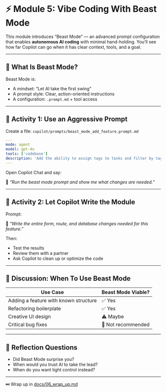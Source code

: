 # ⚡ Module 5: Vibe Coding With Beast Mode

This module introduces “Beast Mode” — an advanced prompt configuration that enables **autonomous AI coding** with minimal hand-holding. You’ll see how far Copilot can go when it has clear context, tools, and a goal.

---

## 🦁 What Is Beast Mode?

Beast Mode is:
- A mindset: “Let AI take the first swing”
- A prompt style: Clear, action-oriented instructions
- A configuration: `.prompt.md` + tool access

---

## 🧪 Activity 1: Use an Aggressive Prompt

Create a file: `copilot/prompts/beast_mode_add_feature.prompt.md`

```yaml
---
mode: agent
model: gpt-4o
tools: ['codebase']
description: 'Add the ability to assign tags to tasks and filter by tags on the homepage.'
---
```

Open Copilot Chat and say:

💬 *“Run the beast mode prompt and show me what changes are needed.”*

---

## 🧪 Activity 2: Let Copilot Write the Module

Prompt:

💬 *“Write the entire form, route, and database changes needed for this feature.”*

Then:
- Test the results
- Review them with a partner
- Ask Copilot to clean up or optimize the code

---

## 💬 Discussion: When To Use Beast Mode

| Use Case | Beast Mode Viable? |
|----------|--------------------|
| Adding a feature with known structure | ✅ Yes |
| Refactoring boilerplate | ✅ Yes |
| Creative UI design | ⚠️ Maybe |
| Critical bug fixes | 🚫 Not recommended |

---

## 🧠 Reflection Questions

- Did Beast Mode surprise you?
- When would you trust AI to take the lead?
- When do you want tight control instead?

---

⏭️ Wrap up in [docs/06_wrap_up.md](./06_wrap_up.md)
